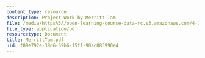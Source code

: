 ```yaml
---
content_type: resource
description: Project Work by Merritt Tam
file: /media/https%3A/open-learning-course-data-rc.s3.amazonaws.com/4-101-experiencing-architecture-studio-spring-2003/f09e792e38d669b615f190ac885990e4_MerrittTam.pdf
file_type: application/pdf
resourcetype: Document
title: MerrittTam.pdf
uid: f09e792e-38d6-69b6-15f1-90ac885990e4
---
```

